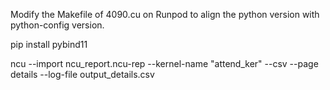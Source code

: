 Modify the Makefile of 4090.cu on Runpod to align the python version with python-config version.

pip install pybind11

ncu --import ncu_report.ncu-rep --kernel-name "attend_ker" --csv --page details --log-file output_details.csv
